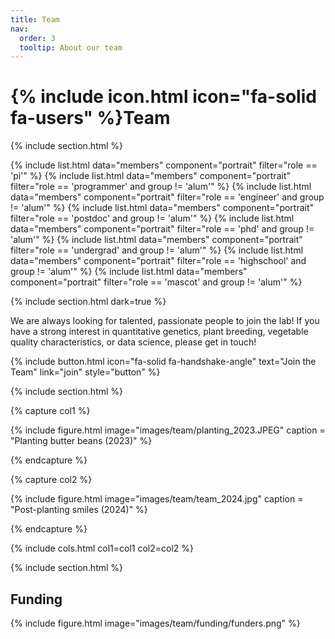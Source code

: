 ```yaml
---
title: Team
nav:
  order: 3
  tooltip: About our team
---
```


# {% include icon.html icon="fa-solid fa-users" %}Team

{% include section.html %}

{% include list.html data="members" component="portrait" filter="role == 'pi'" %}
{% include list.html data="members" component="portrait" filter="role == 'programmer' and group != 'alum'" %}
{% include list.html data="members" component="portrait" filter="role == 'engineer' and group != 'alum'" %}
{% include list.html data="members" component="portrait" filter="role == 'postdoc' and group != 'alum'" %}
{% include list.html data="members" component="portrait" filter="role == 'phd' and group != 'alum'" %}
{% include list.html data="members" component="portrait" filter="role == 'undergrad' and group != 'alum'" %}
{% include list.html data="members" component="portrait" filter="role == 'highschool' and group != 'alum'" %}
{% include list.html data="members" component="portrait" filter="role == 'mascot' and group != 'alum'" %}

{% include section.html dark=true %}

We are always looking for talented, passionate people to join the lab!
If you have a strong interest in quantitative genetics, plant breeding, vegetable quality characteristics, or data science, please get in touch!

{%
  include button.html
  icon="fa-solid fa-handshake-angle"
  text="Join the Team"
  link="join"
  style="button"
%}

{% include section.html %}

<!---
## Alumni

{% include list.html data="members" component="portrait" filter="group == 'alum'" style="small"%}

{% include section.html %}
-->

{% capture col1 %}

{%
  include figure.html
  image="images/team/planting_2023.JPEG"
  caption = "Planting butter beans (2023)"
%}

{% endcapture %}

{% capture col2 %}

{% 
  include figure.html 
  image="images/team/team_2024.jpg"
  caption = "Post-planting smiles (2024)" 
%}

{% endcapture %}

{% include cols.html col1=col1 col2=col2 %}

{% include section.html %}


## Funding

{%
  include figure.html
  image="images/team/funding/funders.png"
%}
